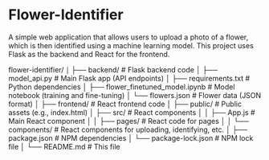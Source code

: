 # Flower-Identifier

A simple web application that allows users to upload a photo of a flower, which is then identified using a machine learning model. This project uses Flask as the backend and React for the frontend.

flower-identifier/
`│`
├── backend/                            # Flask backend code
│   ├── model_api.py                    # Main Flask app (API endpoints)
│   ├── requirements.txt                # Python dependencies
│   ├── flower_finetuned_model.ipynb    # Model notebook (training and fine-tuning)
│   └── flowers.json                    # Flower data (JSON format)
│
├── frontend/                           # React frontend code
│   ├── public/                         # Public assets (e.g., index.html)
│   ├── src/                            # React components
│   │   ├── App.js                      # Main React component
│   │   ├── pages/                      # React code for pages
│   │   └── components/                 # React components for uploading, identifying, etc.
│   ├── package.json                    # NPM dependencies
│   └── package-lock.json               # NPM lock file
│
└── README.md                           # This file
